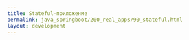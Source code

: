 ```yaml
---
title: Stateful-приложение
permalink: java_springboot/200_real_apps/90_stateful.html
layout: development
---
```



